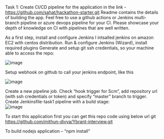 Task 1:
Create CI/CD pipeline for the application in the link -
https://github.com/sahat/hackathon-starter.git
Readme contains the details of building the app. Feel free to use a github actions or Jenkins
multi-branch pipeline or azure devops pipeline for your CI. Please showcase your depth of
knowledge on CI with pipelines that are well written.

As a first step, install and configure Jenkins
I intsalled jenkins on amazon EC2 with centos distribution.
Run & configure Jenkins (Wizard), install required plugins
Generate and setup git ssh credentials, so your machine able to access the repo:

 ![image](https://github.com/mithun-divya/Ybrant-interview/assets/125994104/47835441-1f8f-4e1c-9c7b-b6565b9691ac)


Setup webhook on github to call your jenkins endpoint, like this

![image](https://github.com/mithun-divya/Ybrant-interview/assets/125994104/3212c913-3e56-4de7-98e3-fe54d9455999)

Create a new pipeline job.
Check “hook trigger for Scm”, add repository url (with ssh credentials or token) and specify “master” branch to trigger.
Create Jenkinsfile-task1 pipeline with a build stage:  
 ![image](https://github.com/mithun-divya/Ybrant-interview/assets/125994104/e9518bb3-5f94-44a2-95c9-23d20425eebf)

To start this application first you can get this repo code using below url
git https://github.com/mithun-divya/Ybrant-interview.git

To build nodejs application – “npm install”

